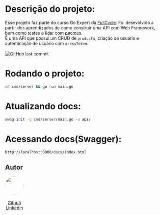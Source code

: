 # Descrição do projeto:
Esse projeto faz parte do curso Go Expert da [FullCycle](https://fullcycle.com.br/). Foi desevolvido a partir dos aprendizados de como construir uma API com Web Framework, bem como testes e lidar com pacotes.<br>
É uma API que possui um CRUD de `products`, criação de usuário e autenticação de usuário com `acessToken`.
<br><br>
<img alt="GitHub last commit" src="https://img.shields.io/github/last-commit/ClaudionorJunior/go-expert-api">

# Rodando o projeto:
```sh
cd cmd/server && go run main.go
```

# Atualizando docs:
```sh
swag init -g cmd/server/main.go -o api/
```

# Acessando docs(Swagger):

```sh
http://localhost:8000/docs/index.html
```

## Autor
<div style="display:flex;">
  <div style="display:flex; flex-direction:column; align-items:center;">
    <img src="https://avatars.githubusercontent.com/u/82416762?v=4" width=60 style="border-radius: 30px"><br>
    <a href="https://github.com/ClaudionorJunior">Github</a>
    <a href="https://www.linkedin.com/in/claudionorsilva">Linkedin</a>
  </div>
</div>
